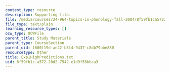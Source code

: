 ```yaml
---
content_type: resource
description: Supporting file.
file: /media/courses/24-964-topics-in-phonology-fall-2004/8f59fb1ca57220d27542e1d9f58bbca3_Exp1HighPredictions.txt
file_type: text/plain
learning_resource_types: []
ocw_type: OCWFile
parent_title: Study Materials
parent_type: CourseSection
parent_uid: f600f19d-ae22-b3f4-9437-c8db79bbe880
resourcetype: Other
title: Exp1HighPredictions.txt
uid: 8f59fb1c-a572-20d2-7542-e1d9f58bbca3
---
```

